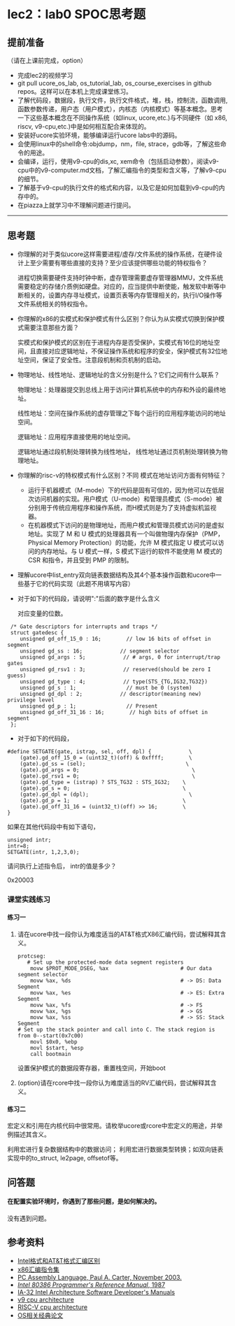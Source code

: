 # lec2：lab0 SPOC思考题

## **提前准备**
（请在上课前完成，option）

- 完成lec2的视频学习
- git pull ucore_os_lab, os_tutorial_lab, os_course_exercises  in github repos。这样可以在本机上完成课堂练习。
- 了解代码段，数据段，执行文件，执行文件格式，堆，栈，控制流，函数调用,函数参数传递，用户态（用户模式），内核态（内核模式）等基本概念。思考一下这些基本概念在不同操作系统（如linux, ucore,etc.)与不同硬件（如 x86, riscv, v9-cpu,etc.)中是如何相互配合来体现的。
- 安装好ucore实验环境，能够编译运行ucore labs中的源码。
- 会使用linux中的shell命令:objdump，nm，file, strace，gdb等，了解这些命令的用途。
- 会编译，运行，使用v9-cpu的dis,xc, xem命令（包括启动参数），阅读v9-cpu中的v9\-computer.md文档，了解汇编指令的类型和含义等，了解v9-cpu的细节。
- 了解基于v9-cpu的执行文件的格式和内容，以及它是如何加载到v9-cpu的内存中的。
- 在piazza上就学习中不理解问题进行提问。

---

## 思考题

- 你理解的对于类似ucore这样需要进程/虚存/文件系统的操作系统，在硬件设计上至少需要有哪些直接的支持？至少应该提供哪些功能的特权指令？

  进程切换需要硬件支持时钟中断，虚存管理需要虚存管理器MMU，文件系统需要稳定的存储介质例如硬盘。对应的，应当提供中断使能，触发软中断等中断相关的，设置内存寻址模式，设置页表等内存管理相关的，执行I/O操作等文件系统相关的特权指令。
- 你理解的x86的实模式和保护模式有什么区别？你认为从实模式切换到保护模式需要注意那些方面？

  实模式和保护模式的区别在于进程内存是否受保护，实模式有16位的地址空间，且直接对应逻辑地址，不保证操作系统和程序的安全，保护模式有32位地址空间，保证了安全性。注意段机制和页机制的启动。

- 物理地址、线性地址、逻辑地址的含义分别是什么？它们之间有什么联系？

  物理地址：处理器提交到总线上用于访问计算机系统中的内存和外设的最终地址。

  线性地址：空间在操作系统的虚存管理之下每个运行的应用程序能访问的地址空间。

  逻辑地址：应用程序直接使用的地址空间。

  逻辑地址通过段机制处理转换为线性地址， 线性地址通过页机制处理转换为物理地址。

- 你理解的risc-v的特权模式有什么区别？不同 模式在地址访问方面有何特征？

  - 运行于机器模式（M-mode）下的代码是固有可信的，因为他可以在低层次访问机器的实现。用户模式（U-mode）和管理员模式（S-mode）被分别用于传统应用程序和操作系统，而H模式则是为了支持虚拟机监视器。
  - 在机器模式下访问的是物理地址，而用户模式和管理员模式访问的是虚拟地址。实现了 M 和 U 模式的处理器具有一个叫做物理内存保护（PMP，Physical Memory Protection）的功能，允许 M 模式指定 U 模式可以访问的内存地址。与 U 模式一样，S 模式下运行的软件不能使用 M 模式的 CSR 和指令，并且受到 PMP 的限制。

- 理解ucore中list_entry双向链表数据结构及其4个基本操作函数和ucore中一些基于它的代码实现（此题不用填写内容）

- 对于如下的代码段，请说明":"后面的数字是什么含义

  对应变量的位数。

```
 /* Gate descriptors for interrupts and traps */
 struct gatedesc {
    unsigned gd_off_15_0 : 16;        // low 16 bits of offset in segment
    unsigned gd_ss : 16;            // segment selector
    unsigned gd_args : 5;            // # args, 0 for interrupt/trap gates
    unsigned gd_rsv1 : 3;            // reserved(should be zero I guess)
    unsigned gd_type : 4;            // type(STS_{TG,IG32,TG32})
    unsigned gd_s : 1;                // must be 0 (system)
    unsigned gd_dpl : 2;            // descriptor(meaning new) privilege level
    unsigned gd_p : 1;                // Present
    unsigned gd_off_31_16 : 16;        // high bits of offset in segment
 };
```

- 对于如下的代码段，

```
#define SETGATE(gate, istrap, sel, off, dpl) {            \
    (gate).gd_off_15_0 = (uint32_t)(off) & 0xffff;        \
    (gate).gd_ss = (sel);                                \
    (gate).gd_args = 0;                                    \
    (gate).gd_rsv1 = 0;                                    \
    (gate).gd_type = (istrap) ? STS_TG32 : STS_IG32;    \
    (gate).gd_s = 0;                                    \
    (gate).gd_dpl = (dpl);                                \
    (gate).gd_p = 1;                                    \
    (gate).gd_off_31_16 = (uint32_t)(off) >> 16;        \
}
```
如果在其他代码段中有如下语句，
```
unsigned intr;
intr=8;
SETGATE(intr, 1,2,3,0);
```
请问执行上述指令后， intr的值是多少？

0x20003

### 课堂实践练习

#### 练习一

1. 请在ucore中找一段你认为难度适当的AT&T格式X86汇编代码，尝试解释其含义。

   ```assembly
   protcseg:   
      # Set up the protected-mode data segment registers
       movw $PROT_MODE_DSEG, %ax                       # Our data segment selector
       movw %ax, %ds                                   # -> DS: Data Segment
       movw %ax, %es                                   # -> ES: Extra Segment
       movw %ax, %fs                                   # -> FS
       movw %ax, %gs                                   # -> GS
       movw %ax, %ss                                   # -> SS: Stack Segment
   # Set up the stack pointer and call into C. The stack region is from 0--start(0x7c00)
       movl $0x0, %ebp
       movl $start, %esp
       call bootmain
   ```
   设置保护模式的数据段寄存器，重置栈空间，开始boot

2. (option)请在rcore中找一段你认为难度适当的RV汇编代码，尝试解释其含义。

#### 练习二

宏定义和引用在内核代码中很常用。请枚举ucore或rcore中宏定义的用途，并举例描述其含义。

利用宏进行复杂数据结构中的数据访问； 利用宏进行数据类型转换；如双向链表实现中的to_struct, le2page, offsetof等。


## 问答题

#### 在配置实验环境时，你遇到了那些问题，是如何解决的。

没有遇到问题。

## 参考资料
 - [Intel格式和AT&T格式汇编区别](http://www.cnblogs.com/hdk1993/p/4820353.html)
 - [x86汇编指令集  ](http://hiyyp1234.blog.163.com/blog/static/67786373200981811422948/)
 - [PC Assembly Language, Paul A. Carter, November 2003.](https://pdos.csail.mit.edu/6.828/2016/readings/pcasm-book.pdf)
 - [*Intel 80386 Programmer's Reference Manual*, 1987](https://pdos.csail.mit.edu/6.828/2016/readings/i386/toc.htm)
 - [IA-32 Intel Architecture Software Developer's Manuals](http://www.intel.com/content/www/us/en/processors/architectures-software-developer-manuals.html)
 - [v9 cpu architecture](https://github.com/chyyuu/os_tutorial_lab/blob/master/v9_computer/docs/v9_computer.md)
 - [RISC-V cpu architecture](http://www.riscvbook.com/chinese/)
 - [OS相关经典论文](https://github.com/chyyuu/aos_course_info/blob/master/readinglist.md)
